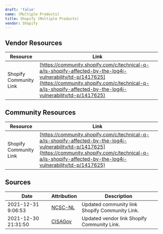 ```yaml
---
draft: 'false'
name: (Multiple Products)
title: Shopify (Multiple Products)
vendor: Shopify
---
```


## Vendor Resources
| Resource | Link |
| --- | --- |
| Shopify Community Link | [https://community.shopify.com/c/technical-q-a/is-shopify-affected-by-the-log4j-vulnerability/td-p/1417625](https://community.shopify.com/c/technical-q-a/is-shopify-affected-by-the-log4j-vulnerability/td-p/1417625) |

## Community Resources
| Resource | Link |
| --- | --- |
| Shopify Community Link | [https://community.shopify.com/c/technical-q-a/is-shopify-affected-by-the-log4j-vulnerability/td-p/1417625](https://community.shopify.com/c/technical-q-a/is-shopify-affected-by-the-log4j-vulnerability/td-p/1417625) |


## Sources
| Date | Attribution | Description |
| --- | --- | --- |
| 2021-12-31 9:06:53 | [NCSC-NL](https://github.com/NCSC-NL/log4shell/blob/main/software/README.md) | Updated community link Shopify Community Link.  |
| 2021-12-30 21:31:50 | [CISAGov](https://raw.githubusercontent.com/cisagov/log4j-affected-db/develop/README.md) | Updated vendor link Shopify Community Link.  |
